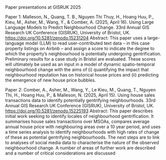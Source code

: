 Paper presentations at GISRUK 2025

Paper 1:
Malleson, N., Quang, T. B., Nguyen Thi Thuy, H., Hoang Huu, P., Kieu, M., Asher, M., Wang, Y., & Comber, A. (2025, April 16). Using Large Language Models to Predict Neighbourhood Change. 33rd Annual GIS Research UK Conference (GISRUK), University of Bristol, UK. https://doi.org/10.5281/zenodo.15231204
Abstract: This paper uses a large-language model (LLM) to read user-contributed text data – in this
case property listings on Airbnb – and assign a score to indicate the degree to which the
property’s neighbourhood is potentially undergoing gentrification. Preliminary results for a
case study in Bristol are evaluated. These scores will ultimately be used as an input in a model
of dynamic spatio-temporal neighbourhood change with the aims of (i) quantifying the impact
that neighbourhood reputation has on historical house prices and (ii) predicting the emergence
of new house price bubbles.

Paper 2:
Comber, A., Asher, M., Wang, Y., Le Kieu, M., Quang, T., Nguyen Thi, H., Hoang Huu, P., & Malleson, N. (2025, April 15). Using house sales transactions data to identify potentially gentrifying neighbourhoods. 33rd Annual GIS Research UK Conference (GISRUK), University of Bristol, UK. https://doi.org/10.5281/zenodo.15225193
Abstract: This paper describes initial work seeking to identify locales of neighbourhood gentrification.
It summarises house sales transactions over MSOAs, compares average annual house price with
neighbouring areas over a 10 year period, and uses a time series analysis to identify
neighbourhoods with high rates of change of these as potential gentrifying neighbourhoods.
The next steps are to link to analyses of social media data to characterise the nature of the
observed neighbourhood change. A number of areas of further work are described and a
number of critical considerations are discussed
